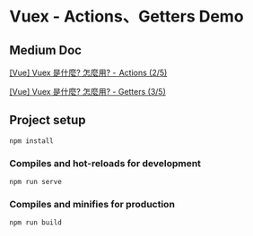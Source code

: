 # Vuex - Actions、Getters Demo

## Medium Doc

[[Vue]  Vuex 是什麼? 怎麼用? -  Actions (2/5)](https://medium.com/itsems-frontend/vue-vuex2-actions-7764ebed3962)

[[Vue] Vuex 是什麼? 怎麼用? - Getters (3/5)](https://medium.com/itsems-frontend/vue-vuex3-getters-6e83a6f7235e)

## Project setup
```
npm install
```

### Compiles and hot-reloads for development
```
npm run serve
```

### Compiles and minifies for production
```
npm run build
```
